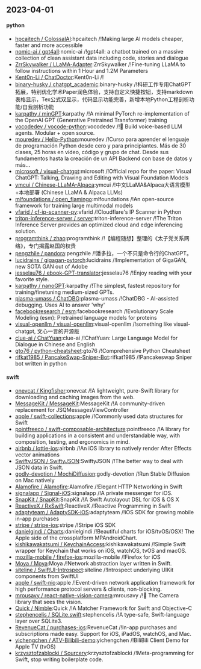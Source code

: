 ## 2023-04-01

#### python
* [hpcaitech / ColossalAI](https://github.com/hpcaitech/ColossalAI):hpcaitech /!Making large AI models cheaper, faster and more accessible
* [nomic-ai / gpt4all](https://github.com/nomic-ai/gpt4all):nomic-ai /!gpt4all: a chatbot trained on a massive collection of clean assistant data including code, stories and dialogue
* [ZrrSkywalker / LLaMA-Adapter](https://github.com/ZrrSkywalker/LLaMA-Adapter):ZrrSkywalker /!Fine-tuning LLaMA to follow instructions within 1 Hour and 1.2M Parameters
* [Kent0n-Li / ChatDoctor](https://github.com/Kent0n-Li/ChatDoctor):Kent0n-Li /!
* [binary-husky / chatgpt_academic](https://github.com/binary-husky/chatgpt_academic):binary-husky /!科研工作专用ChatGPT拓展，特别优化学术Paper润色体验，支持自定义快捷按钮，支持markdown表格显示，Tex公式双显示，代码显示功能完善，新增本地Python工程剖析功能/自我剖析功能
* [karpathy / minGPT](https://github.com/karpathy/minGPT):karpathy /!A minimal PyTorch re-implementation of the OpenAI GPT (Generative Pretrained Transformer) training
* [vocodedev / vocode-python](https://github.com/vocodedev/vocode-python):vocodedev /!🤖
Build voice-based LLM agents. Modular + open source.
* [mouredev / Hello-Python](https://github.com/mouredev/Hello-Python):mouredev /!Curso para aprender el lenguaje de programación Python desde cero y para principiantes. Más de 30 clases, 25 horas en vídeo, código y grupo de chat. Desde sus fundamentos hasta la creación de un API Backend con base de datos y más...
* [microsoft / visual-chatgpt](https://github.com/microsoft/visual-chatgpt):microsoft /!Official repo for the paper: Visual ChatGPT: Talking, Drawing and Editing with Visual Foundation Models
* [ymcui / Chinese-LLaMA-Alpaca](https://github.com/ymcui/Chinese-LLaMA-Alpaca):ymcui /!中文LLaMA&Alpaca大语言模型+本地部署 (Chinese LLaMA & Alpaca LLMs)
* [mlfoundations / open_flamingo](https://github.com/mlfoundations/open_flamingo):mlfoundations /!An open-source framework for training large multimodal models
* [vfarid / cf-ip-scanner-py](https://github.com/vfarid/cf-ip-scanner-py):vfarid /!Cloudflare's IP Scanner in Python
* [triton-inference-server / server](https://github.com/triton-inference-server/server):triton-inference-server /!The Triton Inference Server provides an optimized cloud and edge inferencing solution.
* [programthink / zhao](https://github.com/programthink/zhao):programthink /!【编程随想】整理的《太子党关系网络》，专门揭露赵国的权贵
* [pengzhile / pandora](https://github.com/pengzhile/pandora):pengzhile /!潘多拉，一个不只是命令行的ChatGPT。
* [lucidrains / gigagan-pytorch](https://github.com/lucidrains/gigagan-pytorch):lucidrains /!Implementation of GigaGAN, new SOTA GAN out of Adobe
* [jesselau76 / ebook-GPT-translator](https://github.com/jesselau76/ebook-GPT-translator):jesselau76 /!Enjoy reading with your favorite style.
* [karpathy / nanoGPT](https://github.com/karpathy/nanoGPT):karpathy /!The simplest, fastest repository for training/finetuning medium-sized GPTs.
* [plasma-umass / ChatDBG](https://github.com/plasma-umass/ChatDBG):plasma-umass /!ChatDBG - AI-assisted debugging. Uses AI to answer 'why'
* [facebookresearch / esm](https://github.com/facebookresearch/esm):facebookresearch /!Evolutionary Scale Modeling (esm): Pretrained language models for proteins
* [visual-openllm / visual-openllm](https://github.com/visual-openllm/visual-openllm):visual-openllm /!something like visual-chatgpt, 文心一言的开源版
* [clue-ai / ChatYuan](https://github.com/clue-ai/ChatYuan):clue-ai /!ChatYuan: Large Language Model for Dialogue in Chinese and English
* [gto76 / python-cheatsheet](https://github.com/gto76/python-cheatsheet):gto76 /!Comprehensive Python Cheatsheet
* [rifkat1985 / PancakeSwap-Sniper-Bot](https://github.com/rifkat1985/PancakeSwap-Sniper-Bot):rifkat1985 /!Pancakeswap Sniper bot written in python

#### swift
* [onevcat / Kingfisher](https://github.com/onevcat/Kingfisher):onevcat /!A lightweight, pure-Swift library for downloading and caching images from the web.
* [MessageKit / MessageKit](https://github.com/MessageKit/MessageKit):MessageKit /!A community-driven replacement for JSQMessagesViewController
* [apple / swift-collections](https://github.com/apple/swift-collections):apple /!Commonly used data structures for Swift
* [pointfreeco / swift-composable-architecture](https://github.com/pointfreeco/swift-composable-architecture):pointfreeco /!A library for building applications in a consistent and understandable way, with composition, testing, and ergonomics in mind.
* [airbnb / lottie-ios](https://github.com/airbnb/lottie-ios):airbnb /!An iOS library to natively render After Effects vector animations
* [SwiftyJSON / SwiftyJSON](https://github.com/SwiftyJSON/SwiftyJSON):SwiftyJSON /!The better way to deal with JSON data in Swift.
* [godly-devotion / MochiDiffusion](https://github.com/godly-devotion/MochiDiffusion):godly-devotion /!Run Stable Diffusion on Mac natively
* [Alamofire / Alamofire](https://github.com/Alamofire/Alamofire):Alamofire /!Elegant HTTP Networking in Swift
* [signalapp / Signal-iOS](https://github.com/signalapp/Signal-iOS):signalapp /!A private messenger for iOS.
* [SnapKit / SnapKit](https://github.com/SnapKit/SnapKit):SnapKit /!A Swift Autolayout DSL for iOS & OS X
* [ReactiveX / RxSwift](https://github.com/ReactiveX/RxSwift):ReactiveX /!Reactive Programming in Swift
* [adaptyteam / AdaptySDK-iOS](https://github.com/adaptyteam/AdaptySDK-iOS):adaptyteam /!iOS SDK for growing mobile in-app purchases
* [stripe / stripe-ios](https://github.com/stripe/stripe-ios):stripe /!Stripe iOS SDK
* [danielgindi / Charts](https://github.com/danielgindi/Charts):danielgindi /!Beautiful charts for iOS/tvOS/OSX! The Apple side of the crossplatform MPAndroidChart.
* [kishikawakatsumi / KeychainAccess](https://github.com/kishikawakatsumi/KeychainAccess):kishikawakatsumi /!Simple Swift wrapper for Keychain that works on iOS, watchOS, tvOS and macOS.
* [mozilla-mobile / firefox-ios](https://github.com/mozilla-mobile/firefox-ios):mozilla-mobile /!Firefox for iOS
* [Moya / Moya](https://github.com/Moya/Moya):Moya /!Network abstraction layer written in Swift.
* [siteline / SwiftUI-Introspect](https://github.com/siteline/SwiftUI-Introspect):siteline /!Introspect underlying UIKit components from SwiftUI
* [apple / swift-nio](https://github.com/apple/swift-nio):apple /!Event-driven network application framework for high performance protocol servers & clients, non-blocking.
* [mrousavy / react-native-vision-camera](https://github.com/mrousavy/react-native-vision-camera):mrousavy /!📸
The Camera library that sees the vision.
* [Quick / Nimble](https://github.com/Quick/Nimble):Quick /!A Matcher Framework for Swift and Objective-C
* [stephencelis / SQLite.swift](https://github.com/stephencelis/SQLite.swift):stephencelis /!A type-safe, Swift-language layer over SQLite3.
* [RevenueCat / purchases-ios](https://github.com/RevenueCat/purchases-ios):RevenueCat /!In-app purchases and subscriptions made easy. Support for iOS, iPadOS, watchOS, and Mac.
* [yichengchen / ATV-Bilibili-demo](https://github.com/yichengchen/ATV-Bilibili-demo):yichengchen /!BiliBili Client Demo for Apple TV (tvOS)
* [krzysztofzablocki / Sourcery](https://github.com/krzysztofzablocki/Sourcery):krzysztofzablocki /!Meta-programming for Swift, stop writing boilerplate code.
